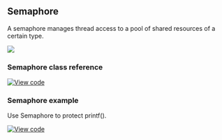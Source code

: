 ## Semaphore

A semaphore manages thread access to a pool of shared resources of a certain type.

<span class="images">![](https://s3-us-west-2.amazonaws.com/mbed-os-docs-images/Semaphore.png)</span>

### Semaphore class reference

[![View code](https://www.mbed.com/embed/?type=library)](http://os-doc-builder.test.mbed.com/docs/v5.8/mbed-os-api-doxy/classrtos_1_1_semaphore.html)

### Semaphore example

Use Semaphore to protect printf().

[![View code](https://www.mbed.com/embed/?url=https://os.mbed.com/teams/mbed_example/code/rtos_semaphore/)](https://os.mbed.com/teams/mbed_example/code/rtos_semaphore/file/574f47121e8e/main.cpp)
